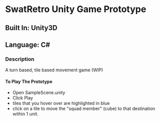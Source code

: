 # SwatRetro Unity Game Prototype
## Built In: Unity3D
## Language: C#

### Description
A turn based, tile based movement game (WIP)

#### To Play The Prototype
- Open SampleScene.unity
- Click Play
- tiles that you hover over are highlighted in blue
- click on a tile to move the "squad member" (cube) to that destination within 1 unit.
